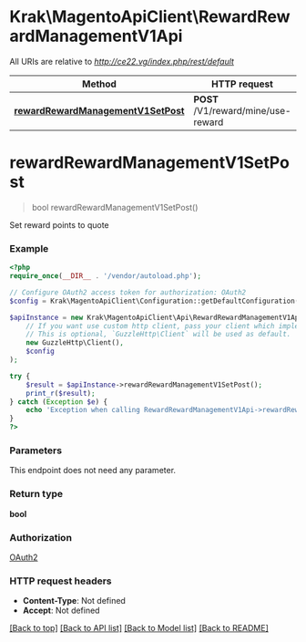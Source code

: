 # Krak\MagentoApiClient\RewardRewardManagementV1Api

All URIs are relative to *http://ce22.vg/index.php/rest/default*

Method | HTTP request | Description
------------- | ------------- | -------------
[**rewardRewardManagementV1SetPost**](RewardRewardManagementV1Api.md#rewardRewardManagementV1SetPost) | **POST** /V1/reward/mine/use-reward | 


# **rewardRewardManagementV1SetPost**
> bool rewardRewardManagementV1SetPost()



Set reward points to quote

### Example
```php
<?php
require_once(__DIR__ . '/vendor/autoload.php');

// Configure OAuth2 access token for authorization: OAuth2
$config = Krak\MagentoApiClient\Configuration::getDefaultConfiguration()->setAccessToken('YOUR_ACCESS_TOKEN');

$apiInstance = new Krak\MagentoApiClient\Api\RewardRewardManagementV1Api(
    // If you want use custom http client, pass your client which implements `GuzzleHttp\ClientInterface`.
    // This is optional, `GuzzleHttp\Client` will be used as default.
    new GuzzleHttp\Client(),
    $config
);

try {
    $result = $apiInstance->rewardRewardManagementV1SetPost();
    print_r($result);
} catch (Exception $e) {
    echo 'Exception when calling RewardRewardManagementV1Api->rewardRewardManagementV1SetPost: ', $e->getMessage(), PHP_EOL;
}
?>
```

### Parameters
This endpoint does not need any parameter.

### Return type

**bool**

### Authorization

[OAuth2](../../README.md#OAuth2)

### HTTP request headers

 - **Content-Type**: Not defined
 - **Accept**: Not defined

[[Back to top]](#) [[Back to API list]](../../README.md#documentation-for-api-endpoints) [[Back to Model list]](../../README.md#documentation-for-models) [[Back to README]](../../README.md)

